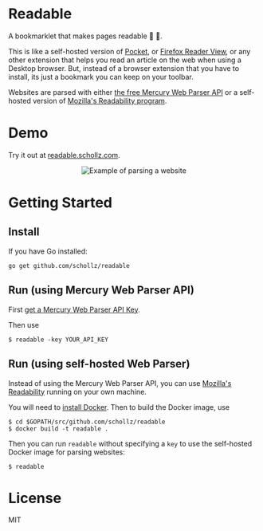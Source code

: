 # Readable 

A bookmarklet that makes pages readable :link: :book:.

This is like a self-hosted version of [Pocket](https://getpocket.com/), or [Firefox Reader View](https://support.mozilla.org/en-US/kb/firefox-reader-view-clutter-free-web-pages), or any other extension that helps you read an article on the web when using a Desktop browser. But, instead of a browser extension that you have to install, its just a bookmark you can keep on your toolbar.

Websites are parsed with either [the free Mercury Web Parser API](https://mercury.postlight.com/web-parser/) or a self-hosted version of [Mozilla's Readability program](https://github.com/mozilla/readability).

Demo
=====

Try it out at [readable.schollz.com](https://readable.schollz.com). 


<center>
<img src="http://i.imgur.com/k5ArA0A.gif" alt="Example of parsing a website">
</center>


Getting Started
===============

## Install

If you have Go installed:

```
go get github.com/schollz/readable
```

## Run (using Mercury Web Parser API)

First [get a Mercury Web Parser API Key](https://mercury.postlight.com/web-parser/).

Then use

```shell
$ readable -key YOUR_API_KEY
```

## Run (using self-hosted Web Parser)

Instead of using the Mercury Web Parser API, you can use [Mozilla's Readability](https://github.com/mozilla/readability) running on your own machine.

You will need to [install Docker](https://docs.docker.com/engine/installation/linux/docker-ce/ubuntu/). Then to build the Docker image, use

```
$ cd $GOPATH/src/github.com/schollz/readable
$ docker build -t readable .
```

Then you can run `readable` without specifying a `key` to use the self-hosted Docker image for parsing websites:

```
$ readable
```


License
=======

MIT
